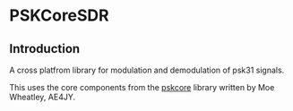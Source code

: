 ﻿PSKCoreSDR
===========================================

## Introduction

A cross platfrom library for modulation and demodulation of psk31 signals.

This uses the core components from the [pskcore](http://www.moetronix.com/ae4jy/pskcoredll.htm) library written by Moe Wheatley, AE4JY.



